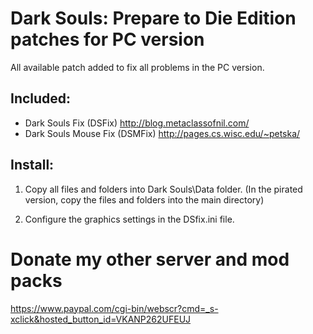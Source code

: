 Dark Souls: Prepare to Die Edition patches for PC version
=================================================================
All available patch added to fix all problems in the PC version.

Included:
-
- Dark Souls Fix (DSFix) http://blog.metaclassofnil.com/
- Dark Souls Mouse Fix (DSMFix) http://pages.cs.wisc.edu/~petska/

Install:
-
1. Copy all files and folders into Dark Souls\Data folder.
(In the pirated version, copy the files and folders into the main directory)

2. Configure the graphics settings in the DSfix.ini file.


Donate my other server and mod packs
=
https://www.paypal.com/cgi-bin/webscr?cmd=_s-xclick&hosted_button_id=VKANP262UFEUJ